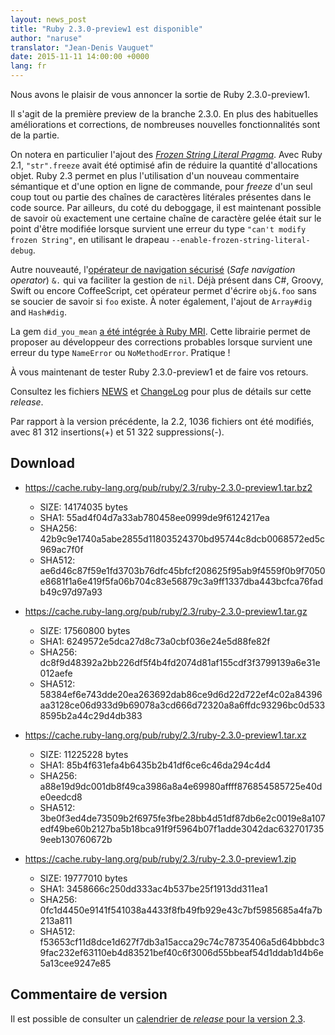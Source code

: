 ```yaml
---
layout: news_post
title: "Ruby 2.3.0-preview1 est disponible"
author: "naruse"
translator: "Jean-Denis Vauguet"
date: 2015-11-11 14:00:00 +0000
lang: fr
---
```


Nous avons le plaisir de vous annoncer la sortie de Ruby 2.3.0-preview1.

Il s'agit de la première preview de la branche 2.3.0. En plus des habituelles
améliorations et corrections, de nombreuses nouvelles fonctionnalités sont de la
partie.

On notera en particulier l'ajout des [*Frozen String Literal
Pragma*](https://bugs.ruby-lang.org/issues/11473). Avec Ruby 2.1,
`"str".freeze` avait été optimisé afin de réduire la quantité d'allocations
objet. Ruby 2.3 permet en plus l'utilisation d'un nouveau commentaire sémantique
et d'une option en ligne de commande, pour *freeze* d'un seul coup tout ou
partie des chaînes de caractères litérales présentes dans le code source. Par
ailleurs, du coté du deboggage, il est maintenant possible de savoir où
exactement une certaine chaîne de caractère gelée était sur le point d'être
modifiée lorsque survient une erreur du type `"can't modify frozen String"`, en
utilisant le drapeau `--enable-frozen-string-literal-debug`.

Autre nouveauté, l'[opérateur de navigation sécurisé](https://bugs.ruby-lang.org/issues/11537)
(*Safe navigation operator*) `&.` qui va faciliter la gestion de `nil`. Déjà
présent dans C#, Groovy, Swift ou encore CoffeeScript, cet opérateur permet
d'écrire `obj&.foo` sans se soucier de savoir si `foo` existe. À noter
également, l'ajout de `Array#dig` and `Hash#dig`.

La gem `did_you_mean` [a été intégrée à Ruby MRI](https://bugs.ruby-lang.org/issues/11252).
Cette librairie permet de proposer au développeur des corrections probables
lorsque survient une erreur du type `NameError` ou `NoMethodError`. Pratique !

À vous maintenant de tester Ruby 2.3.0-preview1 et de faire vos retours.

Consultez les fichiers [NEWS](https://github.com/ruby/ruby/blob/v2_3_0_preview1/NEWS)
et [ChangeLog](https://github.com/ruby/ruby/blob/v2_3_0_preview1/ChangeLog)
pour plus de détails sur cette *release*.

Par rapport à la version précédente, la 2.2, 1036 fichiers ont été modifiés,
avec 81 312 insertions(+) et 51 322 suppressions(-).

## Download

* <https://cache.ruby-lang.org/pub/ruby/2.3/ruby-2.3.0-preview1.tar.bz2>

  * SIZE:   14174035 bytes
  * SHA1:   55ad4f04d7a33ab780458ee0999de9f6124217ea
  * SHA256: 42b9c9e1740a5abe2855d11803524370bd95744c8dcb0068572ed5c969ac7f0f
  * SHA512: ae6d46c87f59e1fd3703b76dfc45bfcf208625f95ab9f4559f0b9f7050e8681f1a6e419f5fa06b704c83e56879c3a9ff1337dba443bcfca76fadb49c97d97a93

* <https://cache.ruby-lang.org/pub/ruby/2.3/ruby-2.3.0-preview1.tar.gz>

  * SIZE:   17560800 bytes
  * SHA1:   6249572e5dca27d8c73a0cbf036e24e5d88fe82f
  * SHA256: dc8f9d48392a2bb226df5f4b4fd2074d81af155cdf3f3799139a6e31e012aefe
  * SHA512: 58384ef6e743dde20ea263692dab86ce9d6d22d722ef4c02a84396aa3128ce06d933d9b69078a3cd666d72320a8a6ffdc93296bc0d5338595b2a44c29d4db383

* <https://cache.ruby-lang.org/pub/ruby/2.3/ruby-2.3.0-preview1.tar.xz>

  * SIZE:   11225228 bytes
  * SHA1:   85b4f631efa4b6435b2b41df6ce6c46da294c4d4
  * SHA256: a88e19d9dc001db8f49ca3986a8a4e69980affff876854585725e40de0eedcd8
  * SHA512: 3be0f3ed4de73509b2f6975fe3fbe28bb4d51df87db6e2c0019e8a107edf49be60b2127ba5b18bca91f9f5964b07f1adde3042dac6327017359eeb130760672b

* <https://cache.ruby-lang.org/pub/ruby/2.3/ruby-2.3.0-preview1.zip>

  * SIZE:   19777010 bytes
  * SHA1:   3458666c250dd333ac4b537be25f1913dd311ea1
  * SHA256: 0fc1d4450e9141f541038a4433f8fb49fb929e43c7bf5985685a4fa7b213a811
  * SHA512: f53653cf11d8dce1d627f7db3a15acca29c74c78735406a5d64bbbdc39fac232ef63110eb4d83521bef40c6f3006d55bbeaf54d1ddab1d4b6e5a13cee9247e85

## Commentaire de version

Il est possible de consulter un [calendrier de *release* pour la version 2.3](https://bugs.ruby-lang.org/projects/ruby-trunk/wiki/ReleaseEngineering23).
